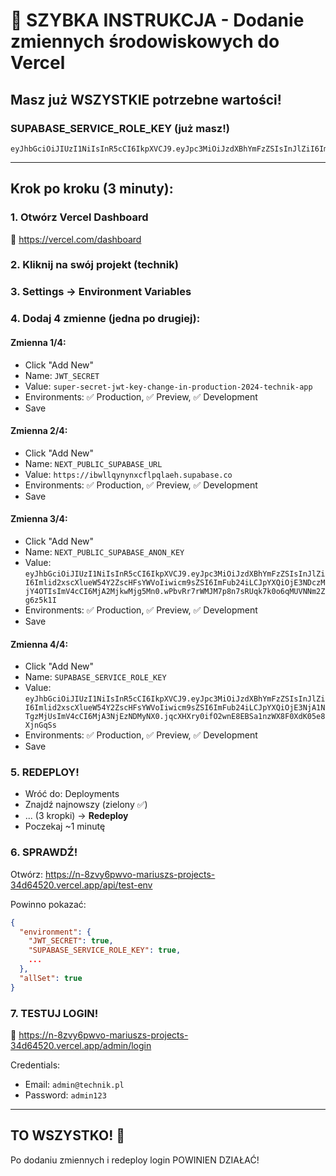 # 🚀 SZYBKA INSTRUKCJA - Dodanie zmiennych środowiskowych do Vercel

## Masz już WSZYSTKIE potrzebne wartości!

### SUPABASE_SERVICE_ROLE_KEY (już masz!)
```
eyJhbGciOiJIUzI1NiIsInR5cCI6IkpXVCJ9.eyJpc3MiOiJzdXBhYmFzZSIsInJlZiI6Imlid2xscXlueW54Y2ZscHFsYWVoIiwicm9sZSI6ImFub24iLCJpYXQiOjE3NjA1NTgzMjUsImV4cCI6MjA3NjEzNDMyNX0.jqcXHXry0ifO2wnE8EBSa1nzWX8F0XdK05e8XjnGqSs
```

---

## Krok po kroku (3 minuty):

### 1. Otwórz Vercel Dashboard
🔗 https://vercel.com/dashboard

### 2. Kliknij na swój projekt (technik)

### 3. Settings → Environment Variables

### 4. Dodaj 4 zmienne (jedna po drugiej):

#### Zmienna 1/4:
- Click "Add New"
- Name: `JWT_SECRET`
- Value: `super-secret-jwt-key-change-in-production-2024-technik-app`
- Environments: ✅ Production, ✅ Preview, ✅ Development
- Save

#### Zmienna 2/4:
- Click "Add New"
- Name: `NEXT_PUBLIC_SUPABASE_URL`
- Value: `https://ibwllqynynxcflpqlaeh.supabase.co`
- Environments: ✅ Production, ✅ Preview, ✅ Development
- Save

#### Zmienna 3/4:
- Click "Add New"
- Name: `NEXT_PUBLIC_SUPABASE_ANON_KEY`
- Value: `eyJhbGciOiJIUzI1NiIsInR5cCI6IkpXVCJ9.eyJpc3MiOiJzdXBhYmFzZSIsInJlZiI6Imlid2xscXlueW54Y2ZscHFsYWVoIiwicm9sZSI6ImFub24iLCJpYXQiOjE3NDczMjY4OTIsImV4cCI6MjA2MjkwMjg5Mn0.wPbvRr7rWMJM7p8n7sRUqk7k0o6qMUVNNm2Zg6z5k1I`
- Environments: ✅ Production, ✅ Preview, ✅ Development
- Save

#### Zmienna 4/4:
- Click "Add New"  
- Name: `SUPABASE_SERVICE_ROLE_KEY`
- Value: `eyJhbGciOiJIUzI1NiIsInR5cCI6IkpXVCJ9.eyJpc3MiOiJzdXBhYmFzZSIsInJlZiI6Imlid2xscXlueW54Y2ZscHFsYWVoIiwicm9sZSI6ImFub24iLCJpYXQiOjE3NjA1NTgzMjUsImV4cCI6MjA3NjEzNDMyNX0.jqcXHXry0ifO2wnE8EBSa1nzWX8F0XdK05e8XjnGqSs`
- Environments: ✅ Production, ✅ Preview, ✅ Development
- Save

### 5. REDEPLOY!
- Wróć do: Deployments
- Znajdź najnowszy (zielony ✅)
- ... (3 kropki) → **Redeploy**
- Poczekaj ~1 minutę

### 6. SPRAWDŹ!
Otwórz: https://n-8zvy6pwvo-mariuszs-projects-34d64520.vercel.app/api/test-env

Powinno pokazać:
```json
{
  "environment": {
    "JWT_SECRET": true,
    "SUPABASE_SERVICE_ROLE_KEY": true,
    ...
  },
  "allSet": true
}
```

### 7. TESTUJ LOGIN!
🔗 https://n-8zvy6pwvo-mariuszs-projects-34d64520.vercel.app/admin/login

Credentials:
- Email: `admin@technik.pl`
- Password: `admin123`

---

## TO WSZYSTKO! 🎉

Po dodaniu zmiennych i redeploy login POWINIEN DZIAŁAĆ!
